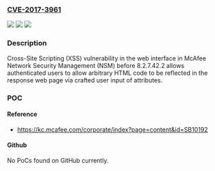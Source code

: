 ### [CVE-2017-3961](https://cve.mitre.org/cgi-bin/cvename.cgi?name=CVE-2017-3961)
![](https://img.shields.io/static/v1?label=Product&message=Network%20Security%20Management%20(NSM)&color=blue)
![](https://img.shields.io/static/v1?label=Version&message=8.2.7.42.28.2.7.42.2%20&color=brighgreen)
![](https://img.shields.io/static/v1?label=Vulnerability&message=Cross-Site%20Scripting%20(XSS)%20vulnerability&color=brighgreen)

### Description

Cross-Site Scripting (XSS) vulnerability in the web interface in McAfee Network Security Management (NSM) before 8.2.7.42.2 allows authenticated users to allow arbitrary HTML code to be reflected in the response web page via crafted user input of attributes.

### POC

#### Reference
- https://kc.mcafee.com/corporate/index?page=content&id=SB10192

#### Github
No PoCs found on GitHub currently.

